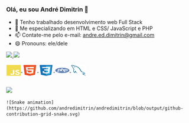 ### Olá, eu sou André Dimitrin 👋

- 🔭 Tenho trabalhado desenvolvimento web Full Stack
- 🌱 Me especializando em HTML e CSS/ JavaScript e PHP
- 📫 Contate-me pelo e-mail: andre.ed.dimitrin@gmail.com
- 😄 Pronouns: ele/dele

<div>
  <a href="https://github.com/andredimitrin">
  <img height="180em" src="https://github-readme-stats.vercel.app/api?username=andredimitrin&show_icons=true&theme=onedark&include_all_commits=true&count_private=true"/>
  <img height="180em" src="https://github-readme-stats.vercel.app/api/top-langs/?username=andredimitrin&layout=compact&langs_count=7&theme=onedark"/>
</div>
<div style="display: inline_block"><br>
  <img align="center" alt="Andre-Js" height="30" width="40" src="https://raw.githubusercontent.com/devicons/devicon/master/icons/javascript/javascript-plain.svg">  
  <img align="center" alt="Andre-HTML" height="30" width="40" src="https://raw.githubusercontent.com/devicons/devicon/master/icons/html5/html5-original.svg">
  <img align="center" alt="Andre-CSS" height="30" width="40" src="https://raw.githubusercontent.com/devicons/devicon/master/icons/css3/css3-original.svg">
  <img align="center" alt="Andre-CSS" height="30" width="40" src="https://raw.githubusercontent.com/devicons/devicon/master/icons/php/php-plain.svg">
  <img align="center" alt="Andre-CSS" height="30" width="40" src="https://raw.githubusercontent.com/devicons/devicon/master/icons/mysql/mysql-original.svg">
</div>
  
  ##
  
  <div>
    <a href="https://www.linkedin.com/in/andr%C3%A9-eduardo-dimitrin-andrade-8401a51a" target="_blank"><img src="https://img.shields.io/badge/LinkedIn-0077B5?style=for-the-badge&logo=linkedin&logoColor=white" target="_blank"></a>
    
    ![Snake animation](https://github.com/andredimitrin/andredimitrin/blob/output/github-contribution-grid-snake.svg)
  </div>
